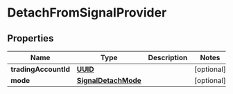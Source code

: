 # DetachFromSignalProvider

## Properties
Name | Type | Description | Notes
------------ | ------------- | ------------- | -------------
**tradingAccountId** | [**UUID**](UUID.md) |  |  [optional]
**mode** | [**SignalDetachMode**](SignalDetachMode.md) |  |  [optional]
